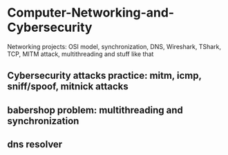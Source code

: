 # Computer-Networking-and-Cybersecurity
Networking projects: OSI model, synchronization, DNS, Wireshark, TShark, TCP, MITM attack, multithreading and stuff like that


## Cybersecurity attacks practice: mitm, icmp, sniff/spoof, mitnick attacks

## babershop problem: multithreading and synchronization

## dns resolver 
  
